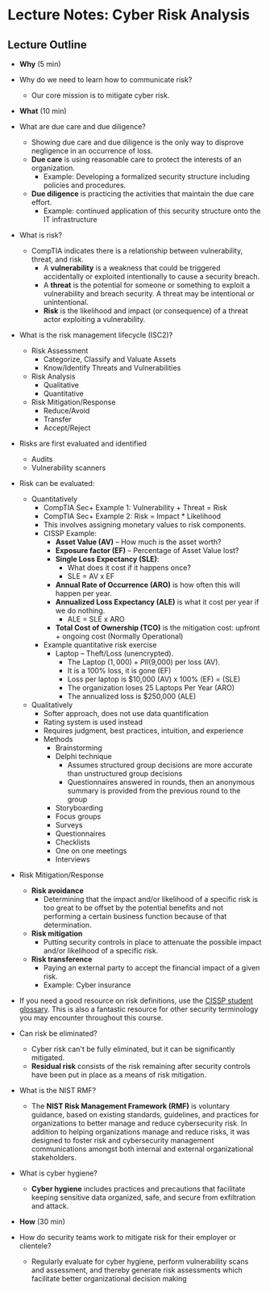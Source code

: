 # Lecture Notes: Cyber Risk Analysis

## Lecture Outline

- **Why** (5 min)
- Why do we need to learn how to communicate risk?
  - Our core mission is to mitigate cyber risk.

- **What** (10 min)
- What are due care and due diligence?
  - Showing due care and due diligence is the only way to disprove negligence in an occurrence of loss.
  - **Due care** is using reasonable care to protect the interests of an organization.
    - Example: Developing a formalized security structure including policies and procedures.
  - **Due diligence** is practicing the activities that maintain the due care effort.
    - Example: continued application of this security structure onto the IT infrastructure
- What is risk?
  - CompTIA indicates there is a relationship between vulnerability, threat, and risk.
    - A **vulnerability** is a weakness that could be triggered accidentally or exploited intentionally to cause a security breach.
    - A **threat** is the potential for someone or something to exploit a vulnerability and breach security. A threat may be intentional or unintentional.
    - **Risk** is the likelihood and impact (or consequence) of a threat actor exploiting a vulnerability.
- What is the risk management lifecycle (ISC2)?
  - Risk Assessment
    - Categorize, Classify and Valuate Assets
    - Know/Identify Threats and Vulnerabilities
  - Risk Analysis
    - Qualitative
    - Quantitative
  - Risk Mitigation/Response
    - Reduce/Avoid
    - Transfer
    - Accept/Reject

- Risks are first evaluated and identified
  - Audits
  - Vulnerability scanners

- Risk can be evaluated:
  - Quantitatively
    - CompTIA Sec+ Example 1: Vulnerability + Threat = Risk
    - CompTIA Sec+ Example 2: Risk = Impact * Likelihood
    - This involves assigning monetary values to risk components.
    - CISSP Example:
      - **Asset Value (AV)** – How much is the asset worth?
      - **Exposure factor (EF)** – Percentage of Asset Value lost?
      - **Single Loss Expectancy (SLE)**:
        - What does it cost if it happens once?
        - SLE = AV x EF
      - **Annual Rate of Occurrence (ARO)** is how often this will happen per year.
      - **Annualized Loss Expectancy (ALE)** is what it cost per year if we do nothing.
        - ALE = SLE x ARO
      - **Total Cost of Ownership (TCO)** is the mitigation cost: upfront + ongoing cost (Normally Operational)
    - Example quantitative risk exercise
      - Laptop – Theft/Loss (unencrypted).
        - The Laptop ($1,000) + PII ($9,000) per loss (AV).
        - It is a 100% loss, it is gone (EF)
        - Loss per laptop is $10,000 (AV) x 100% (EF) = (SLE)
        - The organization loses 25 Laptops Per Year (ARO)
        - The annualized loss is $250,000 (ALE)
  - Qualitatively
    - Softer approach, does not use data quantification
    - Rating system is used instead
    - Requires judgment, best practices, intuition, and experience
    - Methods
      - Brainstorming
      - Delphi technique
        - Assumes structured group decisions are more accurate than unstructured group decisions
        - Questionnaires answered in rounds, then an anonymous summary is provided from the previous round to the group
      - Storyboarding
      - Focus groups
      - Surveys
      - Questionnaires
      - Checklists
      - One on one meetings
      - Interviews
- Risk Mitigation/Response
  - **Risk avoidance**
    - Determining that the impact and/or likelihood of a specific risk is too great to be offset by the potential benefits and not performing a certain business function because of that determination.
  - **Risk mitigation**
    - Putting security controls in place to attenuate the possible impact and/or likelihood of a specific risk.
  - **Risk transference**
    - Paying an external party to accept the financial impact of a given risk.
    - Example: Cyber insurance

- If you need a good resource on risk definitions, use the [CISSP student glossary](https://www.isc2.org/Certifications/CISSP/CISSP-Student-Glossary). This is also a fantastic resource for other security terminology you may encounter throughout this course.

- Can risk be eliminated?
  - Cyber risk can't be fully eliminated, but it can be significantly mitigated.
  - **Residual risk** consists of the risk remaining after security controls have been put in place as a means of risk mitigation.

- What is the NIST RMF?
  - The **NIST Risk Management Framework (RMF)** is voluntary guidance, based on existing standards, guidelines, and practices for organizations to better manage and reduce cybersecurity risk. In addition to helping organizations manage and reduce risks, it was designed to foster risk and cybersecurity management communications amongst both internal and external organizational stakeholders.

- What is cyber hygiene?
  - **Cyber hygiene** includes practices and precautions that facilitate keeping sensitive data organized, safe, and secure from exfiltration and attack.

- **How** (30 min)
- How do security teams work to mitigate risk for their employer or clientele?
  - Regularly evaluate for cyber hygiene, perform vulnerability scans and assessment, and thereby generate risk assessments which facilitate better organizational decision making
